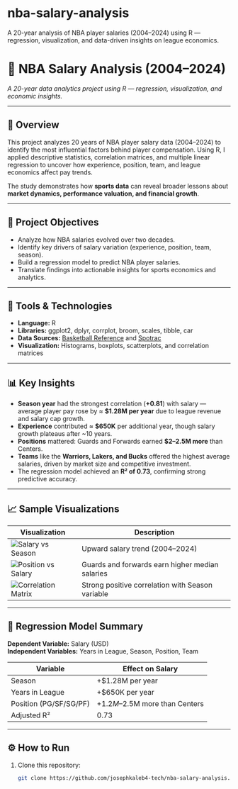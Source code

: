 # nba-salary-analysis
A 20-year analysis of NBA player salaries (2004–2024) using R — regression, visualization, and data-driven insights on league economics.
# 🏀 NBA Salary Analysis (2004–2024)
*A 20-year data analytics project using R — regression, visualization, and economic insights.*

---

## 📘 Overview
This project analyzes 20 years of NBA player salary data (2004–2024) to identify the most influential factors behind player compensation. Using R, I applied descriptive statistics, correlation matrices, and multiple linear regression to uncover how experience, position, team, and league economics affect pay trends.  

The study demonstrates how **sports data** can reveal broader lessons about **market dynamics, performance valuation, and financial growth**.

---

## 🎯 Project Objectives
- Analyze how NBA salaries evolved over two decades.  
- Identify key drivers of salary variation (experience, position, team, season).  
- Build a regression model to predict NBA player salaries.  
- Translate findings into actionable insights for sports economics and analytics.

---

## 🧰 Tools & Technologies
- **Language:** R  
- **Libraries:** ggplot2, dplyr, corrplot, broom, scales, tibble, car  
- **Data Sources:** [Basketball Reference](https://www.basketball-reference.com) and [Spotrac](https://www.spotrac.com)  
- **Visualization:** Histograms, boxplots, scatterplots, and correlation matrices  

---

## 📊 Key Insights
- **Season year** had the strongest correlation (**+0.81**) with salary — average player pay rose by ≈ **$1.28M per year** due to league revenue and salary cap growth.  
- **Experience** contributed ≈ **$650K** per additional year, though salary growth plateaus after ~10 years.  
- **Positions** mattered: Guards and Forwards earned **$2–2.5M more** than Centers.  
- **Teams** like the **Warriors, Lakers, and Bucks** offered the highest average salaries, driven by market size and competitive investment.  
- The regression model achieved an **R² of 0.73**, confirming strong predictive accuracy.  

---

## 📈 Sample Visualizations
| Visualization | Description |
|----------------|-------------|
| ![Salary vs Season](outputs/scatter_salary_vs_season.png) | Upward salary trend (2004–2024) |
| ![Position vs Salary](outputs/boxplot_position.png) | Guards and forwards earn higher median salaries |
| ![Correlation Matrix](outputs/correlation_matrix.png) | Strong positive correlation with Season variable |

---

## 🧮 Regression Model Summary
**Dependent Variable:** Salary (USD)  
**Independent Variables:** Years in League, Season, Position, Team  

| Variable | Effect on Salary |
|-----------|-----------------|
| Season | +$1.28M per year |
| Years in League | +$650K per year |
| Position (PG/SF/SG/PF) | +$1.2M–$2.5M more than Centers |
| Adjusted R² | 0.73 |

---

## ⚙️ How to Run
1. Clone this repository:
   ```bash
   git clone https://github.com/josephkaleb4-tech/nba-salary-analysis.git

